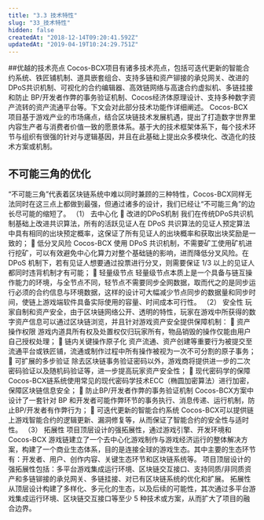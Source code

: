 ```yaml
---
title: "3.3 技术特性"
slug: "33_技术特性"
hidden: false
createdAt: "2018-12-14T09:20:41.592Z"
updatedAt: "2019-04-19T10:24:29.751Z"
---
```

##优越的技术亮点
Cocos-BCX项目有诸多技术亮点，包括可迭代更新的智能合约系统、铁匠铺机制、道具嵌套组合、支持多链和资产铆接的承兑网关、改进的 DPoS共识机制、可视化的合约编辑器、高效链网络与高速合约虚拟机、多链挂接和防止 BP/开发者作弊的事务验证机制、Cocos经济体原理设计、支持多种数字资产流转的资产流通平台等。下文会对此部分技术功能作详细阐述。
Cocos-BCX 项目基于游戏产业的市场痛点，结合区块链技术发展机遇，提出了打造数字世界里内容生产者与消费者价值一致的愿景体系。基于大的技术框架体系下，每个技术环节与组织有很强的针对与逻辑基因，并且在此基础上提出众多模块化、改造化的技术方案或机制。

## 不可能三角的优化
“不可能三角”代表着区块链系统中难以同时兼顾的三种特性，Cocos-BCX同样无法同时在这三点上都做到最强，但通过诸多的设计，我们已经让“不可能三角”的边长尽可能的缩短了。
（1）	去中心化
	改进的DPoS机制
我们在传统DPoS共识机制基础上改进共识算法，所有的活跃见证人在 DPoS 共识算法的见证人预定算法中具有相同的出块预定概率，这保证了所有见证人的出块概率和获取出块奖励是一致的；
	低分叉风险
Cocos-BCX 使用 DPoS 共识机制，不需要矿工使用矿机进行挖矿，可以有效避免中心化算力对整个基础链的影响，进而降低分叉风险。在 DPoS 机制下，若有见证人想要通过投票进行分叉，则需要保证 1/3 以上的见证人都同时违背机制才有可能；
	轻量级节点
轻量级节点本质上是一个具备与链互操作能力的环境，与全节点不同，轻节点不需要同步全网数据，取而代之的是同步运行必须的合约信息与环境数据，这样的设计可大幅减少节点同步的数据量和同步时间，使链上游戏端软件具备实际使用的容量、时间成本可行性。
（2）	安全性
玩家自制和资产安全，由于区块链网络公开、透明的特性，玩家在游戏中所获得的数字资产信息可以通过区块链浏览，并且针对游戏资产安全提供保障机制：
	资产操作权限
游戏内道具所有权及处置权仅归玩家所有，物品销毁的操作仅能由用户自己授权处理；
	链内关键操作原子化
资产流通、资产创建等重要行为被提交至流通平台或铁匠铺，流通或制作过程中所有操作被视为一次不可分割的原子事务；
	可扩展的多步验证
除去区块链事务验证密码以外，游戏商将提供进一步的二次密码验证以及随机码验证等，进一步提高玩家资产安全性；
	现代密码学的保障
Cocos-BCX链系统使用常见的现代密码学技术ECC（椭圆加密算法）进行加密，保障区块链信息安全；
	防止BP/开发者作弊的事务验证机制
Cocos-BCX方案中设计了一套针对 BP 和开发者可能作弊环节的事务执行、消息传递、运行机制，防止BP/开发者有作弊行为；
	可迭代更新的智能合约系统
Cocos-BCX可以提供链上游戏智能合约的逻辑更新、漏洞修复等，从而保证了智能合约的安全性与适时性。
（3）	拓展性
项目顶层设计的强拓展性，通过游戏引擎、开发环境和 Cocos-BCX 游戏链建立了一个去中心化游戏制作与游戏经济运行的整体解决方案，构建了一个商业生态体系，目的是连接全球的游戏生态。其中主要的生态环节有：开发者、用户、创作内容、关键生态环节和区块链系统等。
项目顶层设计的强拓展性包括：多平台游戏集成运行环境、区块链交互接口、支持同质/非同质资产和多链铆接的承兑网关、多链挂接、对已有区块链系统的优化和扩展。
拓展性从顶层设计构建了多样化、多元化的生态，以及后续的可能性，其次通过多平台游戏集成运行环境、区块链交互接口等至少 5 种技术或方案，从而扩大了项目的融合边界。